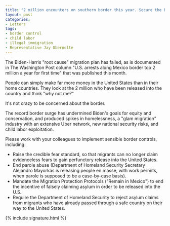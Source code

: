 ```yaml
---
title: "2 million encounters on southern border this year. Secure the border."
layout: post
categories:
- Letters
tags:
- border control
- child labor
- illegal immigration
- Representative Jay Obernolte
---
```


The Biden-Harris "root cause" migration plan has failed, as is documented in The Washington Post column "U.S. arrests along Mexico border top 2 million a year for first time" that was published this month.

People can simply make far more money in the United States than in their home countries. They look at the 2 million who have been released into the country and think "why not me?"

It's not crazy to be concerned about the border.

The record border surge has undermined Biden's goals for equity and conservation, and produced spikes in homelessness, a "glam migration" industry with an extensive Uber network, new national security risks, and child labor exploitation.

Please work with your colleagues to implement sensible border controls, including:

- Raise the credible fear standard, so that migrants can no longer claim evidenceless fears to gain perfunctory release into the United States.
- End parole abuse (Department of Homeland Security Secretary Alejandro Mayorkas is releasing people en masse, with work permits, when parole is supposed to be a case-by-case basis).
- Mandate the Migration Protection Protocols ("Remain in Mexico") to end the incentive of falsely claiming asylum in order to be released into the U.S.
- Require the Department of Homeland Security to reject asylum claims from migrants who have already passed through a safe country on their way to the United States.

{% include signature.html %}
